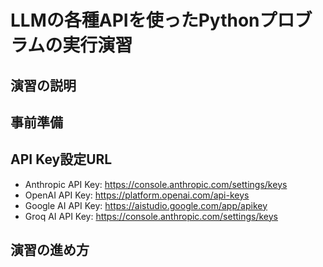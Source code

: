 # LLMの各種APIを使ったPythonプロブラムの実行演習

## 演習の説明

## 事前準備

## API Key設定URL

- Anthropic API Key: https://console.anthropic.com/settings/keys
- OpenAI API Key: https://platform.openai.com/api-keys
- Google AI API Key: https://aistudio.google.com/app/apikey
- Groq AI API Key: https://console.anthropic.com/settings/keys

## 演習の進め方
